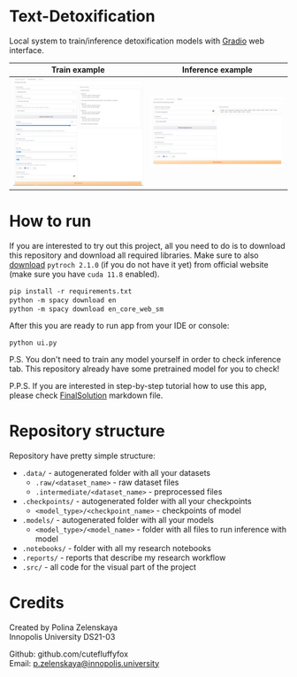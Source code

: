 # Text-Detoxification

Local system to train/inference detoxification models with [Gradio](https://pypi.org/project/gradio/) web interface.

| Train example                                  | Inference example |
|------------------------------------------------|-------------------|
| ![image](reports/figures/training_example.png) | ![image](reports/figures/inference_example.png)|

# How to run
If you are interested to try out this project, all you need to do is to download this
repository and download all required libraries. Make sure to also [download](https://pytorch.org/) `pytroch 2.1.0` (if you do not have it yet) 
from official website (make sure you have `cuda 11.8` enabled).

```shell
pip install -r requirements.txt
python -m spacy download en
python -m spacy download en_core_web_sm
```

After this you are ready to run app from your IDE or console:
```shell
python ui.py
```

P.S. You don't need to train any model yourself in order to check inference tab. This 
repository already have some pretrained model for you to check!

P.P.S. If you are interested in step-by-step tutorial how to use this app, please check
[FinalSolution](https://github.com/cutefluffyfox/text-detoxification/blob/main/reports/FinalSolution.md) markdown file. 

# Repository structure

Repository have pretty simple structure:
* `.data/` - autogenerated folder with all your datasets
  * `.raw/<dataset_name>` - raw dataset files
  * `.intermediate/<dataset_name>` - preprocessed files
* `.checkpoints/` - autogenerated folder with all your checkpoints
  * `<model_type>/<checkpoint_name>` - checkpoints of model
* `.models/` - autogenerated folder with all your models
  * `<model_type>/<model_name>` - folder with all files to run inference with model
* `.notebooks/` - folder with all my research notebooks
* `.reports/` - reports that describe my research workflow
* `.src/` - all code for the visual part of the project

# Credits
Created by Polina Zelenskaya\
Innopolis University DS21-03

Github: github.com/cutefluffyfox\
Email: p.zelenskaya@innopolis.university
